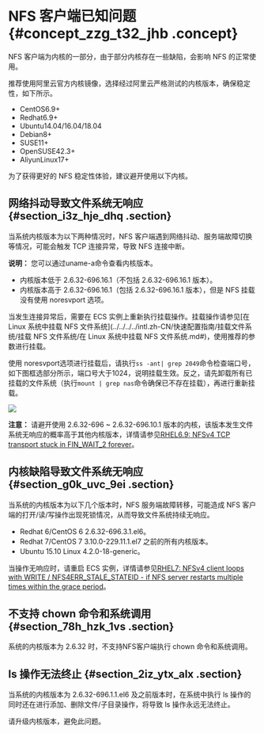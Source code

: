 # NFS 客户端已知问题 {#concept_zzg_t32_jhb .concept}

NFS 客户端为内核的一部分，由于部分内核存在一些缺陷，会影响 NFS 的正常使用。

推荐使用阿里云官方内核镜像，选择经过阿里云严格测试的内核版本，确保稳定性，如下所示。

-   CentOS6.9+
-   Redhat6.9+
-   Ubuntu14.04/16.04/18.04
-   Debian8+
-   SUSE11+
-   OpenSUSE42.3+
-   AliyunLinux17+

为了获得更好的 NFS 稳定性体验，建议避开使用以下内核。

## 网络抖动导致文件系统无响应 {#section_i3z_hje_dhq .section}

当系统内核版本为以下两种情况时，NFS 客户端遇到网络抖动、服务端故障切换等情况，可能会触发 TCP 连接异常，导致 NFS 连接中断。

**说明：** 您可以通过uname-a命令查看内核版本。

-   内核版本低于 2.6.32-696.16.1（不包括 2.6.32-696.16.1 版本）。
-   内核版本高于 2.6.32-696.16.1（包括 2.6.32-696.16.1 版本），但是 NFS 挂载没有使用 noresvport 选项。

当发生连接异常后，需要在 ECS 实例上重新执行挂载操作。挂载操作请参见[在 Linux 系统中挂载 NFS 文件系统](../../../../intl.zh-CN/快速配置指南/挂载文件系统/挂载 NFS 文件系统/在 Linux 系统中挂载 NFS 文件系统.md#)，使用推荐的参数进行挂载。

使用 noresvport选项进行挂载后，请执行`ss -ant| grep 2049`命令检查端口号，如下图框选部分所示，端口号大于1024，说明挂载生效。反之，请先卸载所有已挂载的文件系统（执行`mount | grep nas`命令确保已不存在挂载），再进行重新挂载。

![](http://static-aliyun-doc.oss-cn-hangzhou.aliyuncs.com/assets/img/156759/155962898146656_zh-CN.png)

**注意：** 请避开使用 2.6.32-696 ~ 2.6.32-696.10.1 版本的内核，该版本发生文件系统无响应的概率高于其他内核版本，详情请参见[RHEL6.9: NFSv4 TCP transport stuck in FIN\_WAIT\_2 forever](https://access.redhat.com/solutions/3053801)。

## 内核缺陷导致文件系统无响应 {#section_g0k_uvc_9ei .section}

当系统的内核版本为以下几个版本时，NFS 服务端故障转移，可能造成 NFS 客户端的打开/读/写操作出现死锁情况，从而导致文件系统持续无响应。

-   Redhat 6/CentOS 6 2.6.32-696.3.1.el6。
-   Redhat 7/CentOS 7 3.10.0-229.11.1.el7 之前的所有内核版本。
-   Ubuntu 15.10 Linux 4.2.0-18-generic。

当操作无响应时，请重启 ECS 实例，详情请参见[RHEL7: NFSv4 client loops with WRITE / NFS4ERR\_STALE\_STATEID - if NFS server restarts multiple times within the grace period](https://access.redhat.com/solutions/1427473)。

## 不支持 chown 命令和系统调用 {#section_78h_hzk_1vs .section}

系统的内核版本为 2.6.32 时，不支持NFS客户端执行 chown 命令和系统调用。

## ls 操作无法终止 {#section_2iz_ytx_alx .section}

当系统的内核版本为 2.6.32-696.1.1.el6 及之前版本时，在系统中执行 ls 操作的同时还在进行添加、删除文件/子目录操作，将导致 ls 操作永远无法终止。

请升级内核版本，避免此问题。


